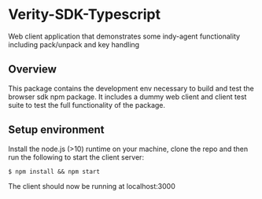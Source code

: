 # Verity-SDK-Typescript
Web client application that demonstrates some indy-agent functionality including pack/unpack and key handling

## Overview
This package contains the development env necessary to build and test the browser sdk npm package. It includes a dummy 
web client and client test suite to test the full functionality of the package.

## Setup environment

Install the node.js (>10) runtime on your machine, clone the repo and then run the following to start the client server: 

```
$ npm install && npm start
```

The client should now be running at localhost:3000
